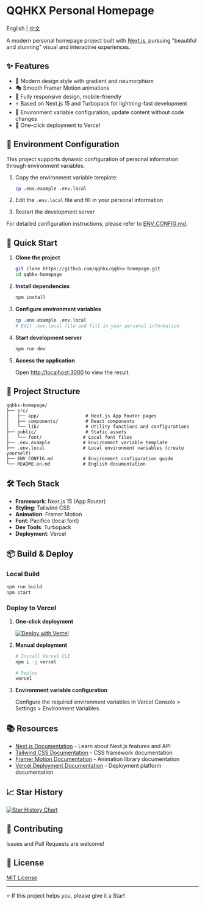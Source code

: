 # QQHKX Personal Homepage

English | [中文](./README.md)

A modern personal homepage project built with [Next.js](https://nextjs.org), pursuing "beautiful and stunning" visual and interactive experiences.

## ✨ Features

- 🎨 Modern design style with gradient and neumorphism
- 🎭 Smooth Framer Motion animations
- 📱 Fully responsive design, mobile-friendly
- ⚡ Based on Next.js 15 and Turbopack for lightning-fast development
- 🎯 Environment variable configuration, update content without code changes
- 🚀 One-click deployment to Vercel

## 🔧 Environment Configuration

This project supports dynamic configuration of personal information through environment variables:

1. Copy the environment variable template:
   ```bash
   cp .env.example .env.local
   ```

2. Edit the `.env.local` file and fill in your personal information

3. Restart the development server

For detailed configuration instructions, please refer to [ENV_CONFIG.md](./ENV_CONFIG.md).

## 🚀 Quick Start

1. **Clone the project**
   ```bash
   git clone https://github.com/qqhkx/qqhkx-homepage.git
   cd qqhkx-homepage
   ```

2. **Install dependencies**
   ```bash
   npm install
   ```

3. **Configure environment variables**
   ```bash
   cp .env.example .env.local
   # Edit .env.local file and fill in your personal information
   ```

4. **Start development server**
   ```bash
   npm run dev
   ```

5. **Access the application**
   
   Open [http://localhost:3000](http://localhost:3000) to view the result.

## 📁 Project Structure

```
qqhkx-homepage/
├── src/
│   ├── app/                 # Next.js App Router pages
│   ├── components/          # React components
│   └── lib/                 # Utility functions and configurations
├── public/                  # Static assets
│   └── font/               # Local font files
├── .env.example            # Environment variable template
├── .env.local              # Local environment variables (create yourself)
├── ENV_CONFIG.md           # Environment configuration guide
└── README.en.md            # English documentation
```

## 🛠️ Tech Stack

- **Framework**: Next.js 15 (App Router)
- **Styling**: Tailwind CSS
- **Animation**: Framer Motion
- **Font**: Pacifico (local font)
- **Dev Tools**: Turbopack
- **Deployment**: Vercel

## 📦 Build & Deploy

### Local Build
```bash
npm run build
npm start
```

### Deploy to Vercel

1. **One-click deployment**
   
   [![Deploy with Vercel](https://vercel.com/button)](https://vercel.com/new/clone?repository-url=https://github.com/qqhkx/qqhkx-homepage)

2. **Manual deployment**
   ```bash
   # Install Vercel CLI
   npm i -g vercel
   
   # Deploy
   vercel
   ```

3. **Environment variable configuration**
   
   Configure the required environment variables in Vercel Console > Settings > Environment Variables.

## 📚 Resources

- [Next.js Documentation](https://nextjs.org/docs) - Learn about Next.js features and API
- [Tailwind CSS Documentation](https://tailwindcss.com/docs) - CSS framework documentation
- [Framer Motion Documentation](https://www.framer.com/motion/) - Animation library documentation
- [Vercel Deployment Documentation](https://vercel.com/docs) - Deployment platform documentation

## 📈 Star History

[![Star History Chart](https://api.star-history.com/svg?repos=qqhkx/qqhkx-homepage&type=Date)](https://star-history.com/#qqhkx/qqhkx-homepage&Date)

## 🤝 Contributing

Issues and Pull Requests are welcome!

## 📄 License

[MIT License](LICENSE)

---

⭐ If this project helps you, please give it a Star!